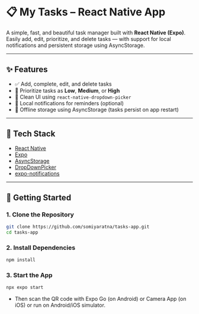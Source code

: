 # 📋 My Tasks – React Native App

A simple, fast, and beautiful task manager built with **React Native (Expo)**. Easily add, edit, prioritize, and delete tasks — with support for local notifications and persistent storage using AsyncStorage.

---

## ✨ Features

- ✅ Add, complete, edit, and delete tasks
- 🔺 Prioritize tasks as **Low**, **Medium**, or **High**
- 🎨 Clean UI using `react-native-dropdown-picker`
- 🔕 Local notifications for reminders (optional)
- 💾 Offline storage using AsyncStorage (tasks persist on app restart)

---

## 🧰 Tech Stack

- [React Native](https://reactnative.dev/)
- [Expo](https://expo.dev/)
- [AsyncStorage](https://react-native-async-storage.github.io/async-storage/)
- [DropDownPicker](https://github.com/hossein-zare/react-native-dropdown-picker)
- [expo-notifications](https://docs.expo.dev/versions/latest/sdk/notifications/)

---

## 🚀 Getting Started

### 1. Clone the Repository

```bash
git clone https://github.com/somiyaratna/tasks-app.git
cd tasks-app
```

### 2. Install Dependencies

```bash
npm install
```

### 3. Start the App

```bash
npx expo start
```

- Then scan the QR code with Expo Go (on Android) or Camera App (on iOS) or run on Android/iOS simulator.
